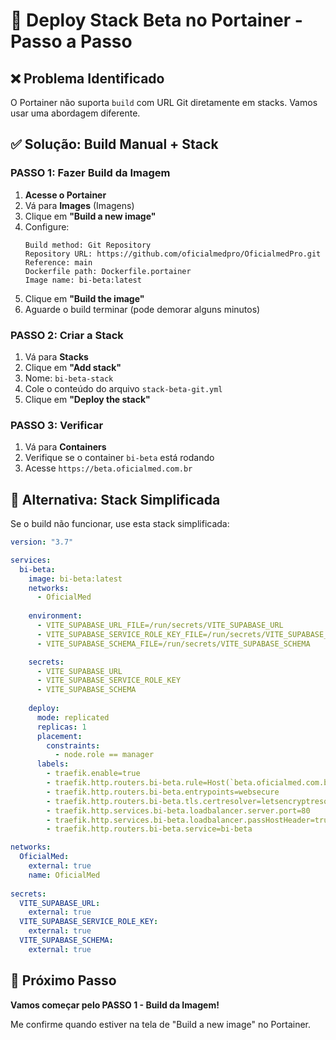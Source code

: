 # 🚀 Deploy Stack Beta no Portainer - Passo a Passo

## ❌ Problema Identificado
O Portainer não suporta `build` com URL Git diretamente em stacks. Vamos usar uma abordagem diferente.

## ✅ Solução: Build Manual + Stack

### **PASSO 1: Fazer Build da Imagem**

1. **Acesse o Portainer**
2. Vá para **Images** (Imagens)
3. Clique em **"Build a new image"**
4. Configure:
   ```
   Build method: Git Repository
   Repository URL: https://github.com/oficialmedpro/OficialmedPro.git
   Reference: main
   Dockerfile path: Dockerfile.portainer
   Image name: bi-beta:latest
   ```
5. Clique em **"Build the image"**
6. Aguarde o build terminar (pode demorar alguns minutos)

### **PASSO 2: Criar a Stack**

1. Vá para **Stacks**
2. Clique em **"Add stack"**
3. Nome: `bi-beta-stack`
4. Cole o conteúdo do arquivo `stack-beta-git.yml`
5. Clique em **"Deploy the stack"**

### **PASSO 3: Verificar**

1. Vá para **Containers**
2. Verifique se o container `bi-beta` está rodando
3. Acesse `https://beta.oficialmed.com.br`

## 🔧 Alternativa: Stack Simplificada

Se o build não funcionar, use esta stack simplificada:

```yaml
version: "3.7"

services:
  bi-beta:
    image: bi-beta:latest
    networks:
      - OficialMed
    
    environment:
      - VITE_SUPABASE_URL_FILE=/run/secrets/VITE_SUPABASE_URL
      - VITE_SUPABASE_SERVICE_ROLE_KEY_FILE=/run/secrets/VITE_SUPABASE_SERVICE_ROLE_KEY
      - VITE_SUPABASE_SCHEMA_FILE=/run/secrets/VITE_SUPABASE_SCHEMA

    secrets:
      - VITE_SUPABASE_URL
      - VITE_SUPABASE_SERVICE_ROLE_KEY
      - VITE_SUPABASE_SCHEMA
    
    deploy:
      mode: replicated
      replicas: 1
      placement:
        constraints:
          - node.role == manager
      labels:
        - traefik.enable=true
        - traefik.http.routers.bi-beta.rule=Host(`beta.oficialmed.com.br`)
        - traefik.http.routers.bi-beta.entrypoints=websecure
        - traefik.http.routers.bi-beta.tls.certresolver=letsencryptresolver
        - traefik.http.services.bi-beta.loadbalancer.server.port=80
        - traefik.http.services.bi-beta.loadbalancer.passHostHeader=true
        - traefik.http.routers.bi-beta.service=bi-beta

networks:
  OficialMed:
    external: true
    name: OficialMed
    
secrets:
  VITE_SUPABASE_URL:
    external: true
  VITE_SUPABASE_SERVICE_ROLE_KEY:
    external: true
  VITE_SUPABASE_SCHEMA:
    external: true
```

## 🎯 Próximo Passo

**Vamos começar pelo PASSO 1 - Build da Imagem!**

Me confirme quando estiver na tela de "Build a new image" no Portainer.


